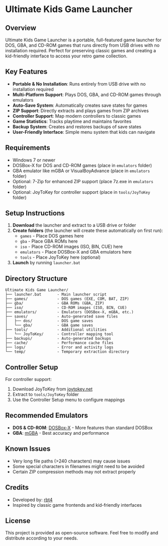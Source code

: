 # Ultimate Kids Game Launcher

## Overview

Ultimate Kids Game Launcher is a portable, full-featured game launcher for DOS, GBA, and CD-ROM games that runs directly from USB drives with no installation required. Perfect for preserving classic games and creating a kid-friendly interface to access your retro game collection.

## Key Features

- **Portable & No Installation**: Runs entirely from USB drive with no installation required
- **Multi-Platform Support**: Plays DOS, GBA, and CD-ROM games through emulators
- **Auto-Save System**: Automatically creates save states for games
- **ZIP Support**: Directly extracts and plays games from ZIP archives
- **Controller Support**: Map modern controllers to classic games
- **Game Statistics**: Tracks playtime and maintains favorites
- **Backup System**: Creates and restores backups of save states
- **User-Friendly Interface**: Simple menu system that kids can navigate

## Requirements

- Windows 7 or newer
- DOSBox-X for DOS and CD-ROM games (place in `emulators` folder)
- GBA emulator like mGBA or VisualBoyAdvance (place in `emulators` folder)
- Optional: 7-Zip for enhanced ZIP support (place 7z.exe in `emulators` folder)
- Optional: JoyToKey for controller support (place in `tools/JoyToKey` folder)

## Setup Instructions

1. **Download** the launcher and extract to a USB drive or folder
2. **Create folders** (the launcher will create these automatically on first run):
   - `games` - Place DOS games here
   - `gba` - Place GBA ROMs here
   - `iso` - Place CD-ROM images (ISO, BIN, CUE) here
   - `emulators` - Place DOSBox-X and GBA emulators here
   - `tools` - Place JoyToKey here (optional)
3. **Launch** by running `launcher.bat`

## Directory Structure

```
Ultimate Kids Game Launcher/
├── launcher.bat       - Main launcher script
├── games/             - DOS games (EXE, COM, BAT, ZIP)
├── gba/               - GBA ROMs (GBA, ZIP)
├── iso/               - CD-ROM images (ISO, BIN, CUE)
├── emulators/         - Emulators (DOSBox-X, mGBA, etc.)
├── saves/             - Auto-generated save files
│   ├── dos/           - DOS game saves
│   └── gba/           - GBA game saves
├── tools/             - Additional utilities
│   └── JoyToKey/      - Controller mapping tool
├── backups/           - Auto-generated backups
├── cache/             - Performance cache files
├── logs/              - Error and activity logs
└── temp/              - Temporary extraction directory
```

## Controller Setup

For controller support:
1. Download JoyToKey from [joytokey.net](https://joytokey.net/en/download)
2. Extract to `tools/JoyToKey` folder
3. Use the Controller Setup menu to configure mappings

## Recommended Emulators

- **DOS & CD-ROM**: [DOSBox-X](https://dosbox-x.com/) - More features than standard DOSBox
- **GBA**: [mGBA](https://mgba.io/) - Best accuracy and performance

## Known Issues

- Very long file paths (>240 characters) may cause issues
- Some special characters in filenames might need to be avoided
- Certain ZIP compression methods may not extract properly

## Credits

- Developed by: [rbt4](https://github.com/rbt4/launcher)
- Inspired by classic game frontends and kid-friendly interfaces

## License

This project is provided as open-source software. Feel free to modify and distribute according to your needs.
